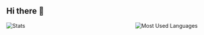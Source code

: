 ## Hi there 👋


<img alt="Stats" align="left" rank_icon=github src="https://github-readme-stats.vercel.app/api?username=Schumert&show_icons=true&theme=transparent&hide_border=true"/>
<img alt="Most Used Languages" align="right" src="https://github-readme-stats.vercel.app/api/top-langs/?username=Schumert&show_icons=true&theme=transparent&hide_border=true" />
<!--
Here are some ideas to get you started:

- 🔭 I’m currently working on ...
- 🌱 I’m currently learning ...
- 👯 I’m looking to collaborate on ...
- 🤔 I’m looking for help with ...
- 💬 Ask me about ...
- 📫 How to reach me: ...
- 😄 Pronouns: ...
- ⚡ Fun fact: ...
-->
